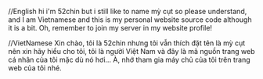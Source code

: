 //English
hi i'm 52chin but i still like to name mỳ cụt so please understand, and I am Vietnamese and this is my personal website source code although it is a bit.
Oh, remember to join my server in my website profile!

//VietNamese
Xin chào, tôi là 52chin nhưng tôi vẫn thích đặt tên là mỳ cụt nên xin hãy hiểu cho tôi, tôi là người Việt Nam và đây là mã nguồn trang web cá nhân của tôi mặc dù nó hơi...
À, nhớ tham gia máy chủ của tôi trên trang web của tôi nhé.
